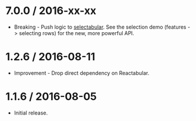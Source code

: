 7.0.0 / 2016-xx-xx
==================

  * Breaking - Push logic to [selectabular](https://www.npmjs.com/package/selectabular). See the selection demo (features -> selecting rows) for the new, more powerful API.

1.2.6 / 2016-08-11
==================

  * Improvement - Drop direct dependency on Reactabular.

1.1.6 / 2016-08-05
==================

  * Initial release.
